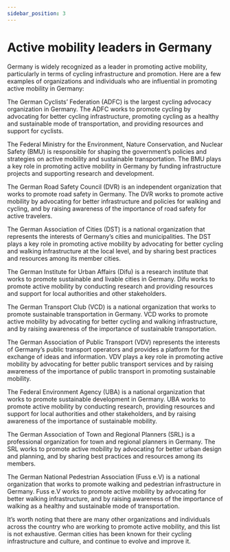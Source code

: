 ```yaml
---
sidebar_position: 3
---
```

# Active mobility leaders in Germany

Germany is widely recognized as a leader in promoting active mobility, particularly in terms of cycling infrastructure and promotion. Here are a few examples of organizations and individuals who are influential in promoting active mobility in Germany:

The German Cyclists’ Federation (ADFC) is the largest cycling advocacy organization in Germany. The ADFC works to promote cycling by advocating for better cycling infrastructure, promoting cycling as a healthy and sustainable mode of transportation, and providing resources and support for cyclists.

The Federal Ministry for the Environment, Nature Conservation, and Nuclear Safety (BMU) is responsible for shaping the government’s policies and strategies on active mobility and sustainable transportation. The BMU plays a key role in promoting active mobility in Germany by funding infrastructure projects and supporting research and development.

The German Road Safety Council (DVR) is an independent organization that works to promote road safety in Germany. The DVR works to promote active mobility by advocating for better infrastructure and policies for walking and cycling, and by raising awareness of the importance of road safety for active travelers.

The German Association of Cities (DST) is a national organization that represents the interests of Germany’s cities and municipalities. The DST plays a key role in promoting active mobility by advocating for better cycling and walking infrastructure at the local level, and by sharing best practices and resources among its member cities.

The German Institute for Urban Affairs (Difu) is a research institute that works to promote sustainable and livable cities in Germany. Difu works to promote active mobility by conducting research and providing resources and support for local authorities and other stakeholders.

The German Transport Club (VCD) is a national organization that works to promote sustainable transportation in Germany. VCD works to promote active mobility by advocating for better cycling and walking infrastructure, and by raising awareness of the importance of sustainable transportation.

The German Association of Public Transport (VDV) represents the interests of Germany’s public transport operators and provides a platform for the exchange of ideas and information. VDV plays a key role in promoting active mobility by advocating for better public transport services and by raising awareness of the importance of public transport in promoting sustainable mobility.

The Federal Environment Agency (UBA) is a national organization that works to promote sustainable development in Germany. UBA works to promote active mobility by conducting research, providing resources and support for local authorities and other stakeholders, and by raising awareness of the importance of sustainable mobility.

The German Association of Town and Regional Planners (SRL) is a professional organization for town and regional planners in Germany. The SRL works to promote active mobility by advocating for better urban design and planning, and by sharing best practices and resources among its members.

The German National Pedestrian Association (Fuss e.V) is a national organization that works to promote walking and pedestrian infrastructure in Germany. Fuss e.V works to promote active mobility by advocating for better walking infrastructure, and by raising awareness of the importance of walking as a healthy and sustainable mode of transportation.

It’s worth noting that there are many other organizations and individuals across the country who are working to promote active mobility, and this list is not exhaustive. German cities has been known for their cycling infrastructure and culture, and continue to evolve and improve it.

